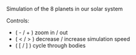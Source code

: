 Simulation of the 8 planets in our solar system

Controls:
* ( - / + ) zoom in / out
* ( < / > ) decrease / increase simulation speed
* ( [ / ] ) cycle through bodies
